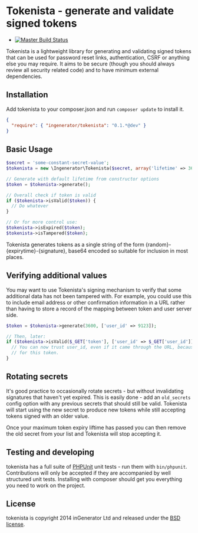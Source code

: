 # Tokenista - generate and validate signed tokens

- [![Master Build Status](https://travis-ci.org/ingenerator/tokenista.png?branch=master)](https://travis-ci.org/ingenerator/tokenista)

Tokenista is a lightweight library for generating and validating signed tokens that can be used for password reset links,
authentication, CSRF or anything else you may require. It aims to be secure (though you should always review all
security related code) and to have minimum external dependencies.

## Installation

Add tokenista to your composer.json and run `composer update` to install it.

```json
{
  "require": { "ingenerator/tokenista": "0.1.*@dev" }
}
```

## Basic Usage

```php
$secret = 'some-constant-secret-value';
$tokenista = new \Ingenerator\Tokenista($secret, array('lifetime' => 3600));

// Generate with default lifetime from constructor options
$token = $tokenista->generate();

// Overall check if token is valid
if ($tokenista->isValid($token)) {
  // Do whatever
}

// Or for more control use:
$tokenista->isExpired($token);
$tokenista->isTampered($token);
```

Tokenista generates tokens as a single string of the form {random}-{expirytime}-{signature}, base64 encoded so suitable
for inclusion in most places.

## Verifying additional values

You may want to use Tokenista's signing mechanism to verify that some additional data has not been tampered with. For
example, you could use this to include email address or other confirmation information in a URL rather than having to
store a record of the mapping between token and user server side.

```php
$token = $tokenista->generate(3600, ['user_id' => 9123]);

// Then, later:
if ($tokenista->isValid($_GET['token'], ['user_id' => $_GET['user_id']]) {
  // You can now trust user_id, even if it came through the URL, because it matches the value you originally signed
  // for this token.
}
```

## Rotating secrets

It's good practice to occasionally rotate secrets - but without invalidating signatures
that haven't yet expired. This is easily done - add an `old_secrets` config option with
any previous secrets that should still be valid. Tokenista will start using the new
secret to produce new tokens while still accepting tokens signed with an older value.

Once your maximum token expiry liftime has passed you can then remove the old secret from
your list and Tokenista will stop accepting it.

## Testing and developing

tokenista has a full suite of [PHPUnit](http://phpunit.de) unit tests - run them with `bin/phpunit`.
Contributions will only be accepted if they are accompanied by well structured unit tests. Installing with composer should
get you everything you need to work on the project.

## License

tokenista is copyright 2014 inGenerator Ltd and released under the [BSD license](LICENSE).
